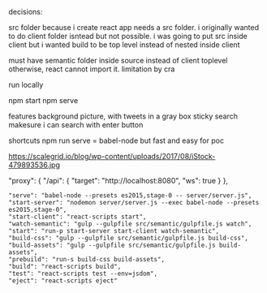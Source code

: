 decisions:


src folder because i create react app needs a src folder. i originally wanted to do client folder isntead but not possible.
i was going to put src inside client but i wanted build to be top level instead of nested inside client

must have semantic folder inside source instead of client toplevel otherwise, react cannot import it. limitation
by cra


run locally

npm start 
npm serve


features
background picture, with tweets in a gray box
sticky search
makesure i can search with enter button

shortcuts
npm run serve = babel-node but fast and easy for poc

https://scalegrid.io/blog/wp-content/uploads/2017/08/iStock-479893536.jpg

  "proxy": {
    "/api": {
      "target": "http://localhost:8080",
      "ws": true
    }
  },


    "serve": "babel-node --presets es2015,stage-0 -- server/server.js",
    "start-server": "nodemon server/server.js --exec babel-node --presets es2015,stage-0",
    "start-client": "react-scripts start",
    "watch-semantic": "gulp --gulpfile src/semantic/gulpfile.js watch",
    "start": "run-p start-server start-client watch-semantic",
    "build-css": "gulp --gulpfile src/semantic/gulpfile.js build-css",
    "build-assets": "gulp --gulpfile src/semantic/gulpfile.js build-assets",
    "prebuild": "run-s build-css build-assets",
    "build": "react-scripts build",
    "test": "react-scripts test --env=jsdom",
    "eject": "react-scripts eject"
